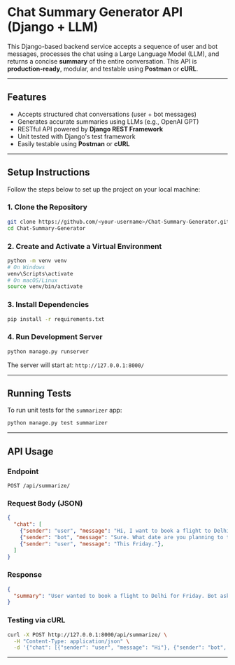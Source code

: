 # Chat Summary Generator API (Django + LLM)

This Django-based backend service accepts a sequence of user and bot messages, processes the chat using a Large Language Model (LLM), and returns a concise **summary** of the entire conversation. This API is **production-ready**, modular, and testable using **Postman** or **cURL**.

---

## Features

- Accepts structured chat conversations (user + bot messages)
- Generates accurate summaries using LLMs (e.g., OpenAI GPT)
- RESTful API powered by **Django REST Framework**
- Unit tested with Django's test framework
- Easily testable using **Postman** or **cURL**

---

## Setup Instructions

Follow the steps below to set up the project on your local machine:

### 1. Clone the Repository

```bash
git clone https://github.com/<your-username>/Chat-Summary-Generator.git
cd Chat-Summary-Generator
````

### 2. Create and Activate a Virtual Environment

```bash
python -m venv venv
# On Windows
venv\Scripts\activate
# On macOS/Linux
source venv/bin/activate
```

### 3. Install Dependencies

```bash
pip install -r requirements.txt
```

### 4. Run Development Server

```bash
python manage.py runserver
```

The server will start at: `http://127.0.0.1:8000/`

---

## Running Tests

To run unit tests for the `summarizer` app:

```bash
python manage.py test summarizer
```

---

## API Usage

### Endpoint

```
POST /api/summarize/
```

### Request Body (JSON)

```json
{
  "chat": [
    {"sender": "user", "message": "Hi, I want to book a flight to Delhi."},
    {"sender": "bot", "message": "Sure. What date are you planning to travel?"},
    {"sender": "user", "message": "This Friday."},
  ]
}
```

### Response

```json
{
  "summary": "User wanted to book a flight to Delhi for Friday. Bot asked for travel details."
}
```

### Testing via cURL

```bash
curl -X POST http://127.0.0.1:8000/api/summarize/ \
  -H "Content-Type: application/json" \
  -d '{"chat": [{"sender": "user", "message": "Hi"}, {"sender": "bot", "message": "Hello!"}]}'
```

---

